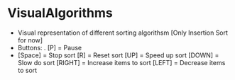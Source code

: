 # VisualAlgorithms
- Visual representation of different sorting algorithsm [Only Insertion Sort for now]
- Buttons:
  . [P] = Pause
-    [Space] = Stop sort
   [R] = Reset sort
   [UP] = Speed up sort
   [DOWN] = Slow do sort
   [RIGHT] = Increase items to sort
   [LEFT] = Decrease items to sort
